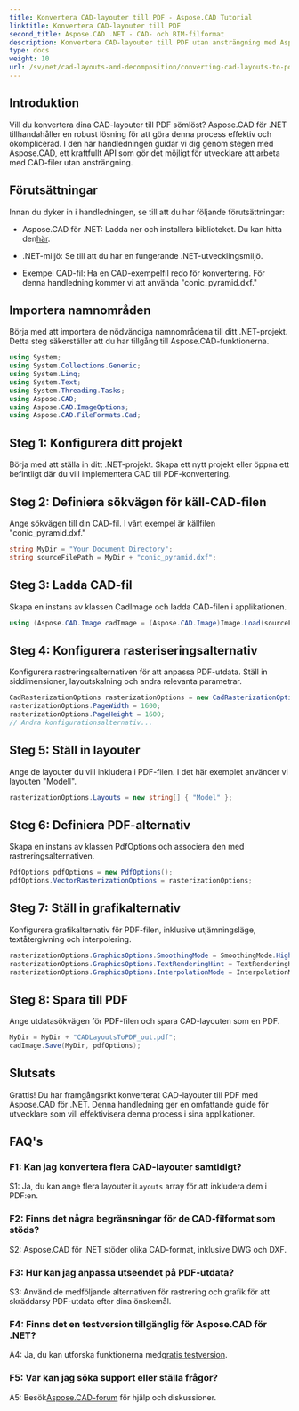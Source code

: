 ```yaml
---
title: Konvertera CAD-layouter till PDF - Aspose.CAD Tutorial
linktitle: Konvertera CAD-layouter till PDF
second_title: Aspose.CAD .NET - CAD- och BIM-filformat
description: Konvertera CAD-layouter till PDF utan ansträngning med Aspose.CAD för .NET. Följ vår steg-för-steg-guide för sömlös integration.
type: docs
weight: 10
url: /sv/net/cad-layouts-and-decomposition/converting-cad-layouts-to-pdf/
---
```

## Introduktion

Vill du konvertera dina CAD-layouter till PDF sömlöst? Aspose.CAD för .NET tillhandahåller en robust lösning för att göra denna process effektiv och okomplicerad. I den här handledningen guidar vi dig genom stegen med Aspose.CAD, ett kraftfullt API som gör det möjligt för utvecklare att arbeta med CAD-filer utan ansträngning.

## Förutsättningar

Innan du dyker in i handledningen, se till att du har följande förutsättningar:

-  Aspose.CAD för .NET: Ladda ner och installera biblioteket. Du kan hitta den[här](https://releases.aspose.com/cad/net/).

- .NET-miljö: Se till att du har en fungerande .NET-utvecklingsmiljö.

- Exempel CAD-fil: Ha en CAD-exempelfil redo för konvertering. För denna handledning kommer vi att använda "conic_pyramid.dxf."

## Importera namnområden

Börja med att importera de nödvändiga namnområdena till ditt .NET-projekt. Detta steg säkerställer att du har tillgång till Aspose.CAD-funktionerna.

```csharp
using System;
using System.Collections.Generic;
using System.Linq;
using System.Text;
using System.Threading.Tasks;
using Aspose.CAD;
using Aspose.CAD.ImageOptions;
using Aspose.CAD.FileFormats.Cad;
```

## Steg 1: Konfigurera ditt projekt

Börja med att ställa in ditt .NET-projekt. Skapa ett nytt projekt eller öppna ett befintligt där du vill implementera CAD till PDF-konvertering.

## Steg 2: Definiera sökvägen för käll-CAD-filen

Ange sökvägen till din CAD-fil. I vårt exempel är källfilen "conic_pyramid.dxf."

```csharp
string MyDir = "Your Document Directory";
string sourceFilePath = MyDir + "conic_pyramid.dxf";
```

## Steg 3: Ladda CAD-fil

Skapa en instans av klassen CadImage och ladda CAD-filen i applikationen.

```csharp
using (Aspose.CAD.Image cadImage = (Aspose.CAD.Image)Image.Load(sourceFilePath))
```

## Steg 4: Konfigurera rasteriseringsalternativ

Konfigurera rastreringsalternativen för att anpassa PDF-utdata. Ställ in siddimensioner, layoutskalning och andra relevanta parametrar.

```csharp
CadRasterizationOptions rasterizationOptions = new CadRasterizationOptions();
rasterizationOptions.PageWidth = 1600;
rasterizationOptions.PageHeight = 1600;
// Andra konfigurationsalternativ...
```

## Steg 5: Ställ in layouter

Ange de layouter du vill inkludera i PDF-filen. I det här exemplet använder vi layouten "Modell".

```csharp
rasterizationOptions.Layouts = new string[] { "Model" };
```

## Steg 6: Definiera PDF-alternativ

Skapa en instans av klassen PdfOptions och associera den med rastreringsalternativen.

```csharp
PdfOptions pdfOptions = new PdfOptions();
pdfOptions.VectorRasterizationOptions = rasterizationOptions;
```

## Steg 7: Ställ in grafikalternativ

Konfigurera grafikalternativ för PDF-filen, inklusive utjämningsläge, textåtergivning och interpolering.

```csharp
rasterizationOptions.GraphicsOptions.SmoothingMode = SmoothingMode.HighQuality;
rasterizationOptions.GraphicsOptions.TextRenderingHint = TextRenderingHint.AntiAliasGridFit;
rasterizationOptions.GraphicsOptions.InterpolationMode = InterpolationMode.HighQualityBicubic;
```

## Steg 8: Spara till PDF

Ange utdatasökvägen för PDF-filen och spara CAD-layouten som en PDF.

```csharp
MyDir = MyDir + "CADLayoutsToPDF_out.pdf";
cadImage.Save(MyDir, pdfOptions);
```

## Slutsats

Grattis! Du har framgångsrikt konverterat CAD-layouter till PDF med Aspose.CAD för .NET. Denna handledning ger en omfattande guide för utvecklare som vill effektivisera denna process i sina applikationer.

## FAQ's

### F1: Kan jag konvertera flera CAD-layouter samtidigt?

 S1: Ja, du kan ange flera layouter i`Layouts` array för att inkludera dem i PDF:en.

### F2: Finns det några begränsningar för de CAD-filformat som stöds?

S2: Aspose.CAD för .NET stöder olika CAD-format, inklusive DWG och DXF.

### F3: Hur kan jag anpassa utseendet på PDF-utdata?

S3: Använd de medföljande alternativen för rastrering och grafik för att skräddarsy PDF-utdata efter dina önskemål.

### F4: Finns det en testversion tillgänglig för Aspose.CAD för .NET?

 A4: Ja, du kan utforska funktionerna med[gratis testversion](https://releases.aspose.com/).

### F5: Var kan jag söka support eller ställa frågor?

A5: Besök[Aspose.CAD-forum](https://forum.aspose.com/c/cad/19) för hjälp och diskussioner.